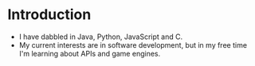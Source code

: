 # Introduction

- I have dabbled in Java, Python, JavaScript and C.
- My current interests are in software development, but in my free time I'm learning about APIs and game engines.
<!---
kflim/kflim is a ✨ special ✨ repository because its `README.md` (this file) appears on your GitHub profile.
You can click the Preview link to take a look at your changes.
--->
